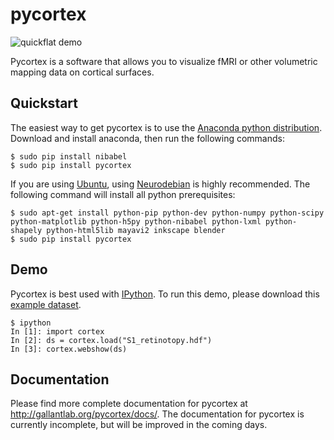 pycortex
========
![quickflat demo](https://raw.github.com/jamesgao/pycortex/master/docs/wn_med.png)

Pycortex is a software that allows you to visualize fMRI or other volumetric mapping data on cortical surfaces.

Quickstart
----------
The easiest way to get pycortex is to use the [Anaconda python distribution](https://store.continuum.io/cshop/anaconda/). Download and install anaconda, then run the following commands:

```
$ sudo pip install nibabel
$ sudo pip install pycortex
```

If you are using [Ubuntu](http://ubuntu.com), using [Neurodebian](http://neuro.debian.net/) is highly recommended. The following command will install all python prerequisites:

```
$ sudo apt-get install python-pip python-dev python-numpy python-scipy python-matplotlib python-h5py python-nibabel python-lxml python-shapely python-html5lib mayavi2 inkscape blender
$ sudo pip install pycortex
```

Demo
----
Pycortex is best used with [IPython](http://www.ipython.org/). To run this demo, please download this [example dataset](http://gallantlab.org/pycortex/S1_retinotopy.hdf).

```
$ ipython
In [1]: import cortex
In [2]: ds = cortex.load("S1_retinotopy.hdf")
In [3]: cortex.webshow(ds)
```

Documentation
-------------
Please find more complete documentation for pycortex at http://gallantlab.org/pycortex/docs/. The documentation for pycortex is currently incomplete, but will be improved in the coming days.
